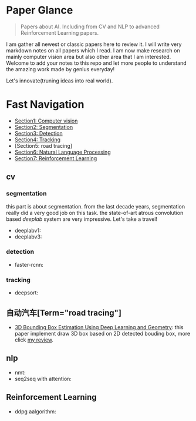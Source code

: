 # Paper Glance

> Papers about AI. Including from CV and NLP to advanced Reinforcement Learning papers.

I am gather all newest or classic papers here to review it. I will write very markdown notes on all papers which I read. I am now make research on mainly computer vision area but also other area that I am interested. Welcome to add your notes to this repo and let more people to understand the amazing work made by genius everyday!

Let's innovate(truning ideas into real world).

# Fast Navigation
* [Section1: Computer vision]()
* [Section2: Segmentation]()
* [Section3: Detection]()
* [Section4: Tracking]()
* [Section5: road tracing]
* [Section6: Natural Language Processing]()
* [Section7: Reinforcement Learning]()

## cv

### segmentation

this part is about segmentation. from the last decade years, segmentation really did a very good job on this task. the state-of-art atrous convolution based *deeplab* system are very impressive. Let's take a travel!

- deeplabv1:
- deeplabv3:



### detection

- faster-rcnn:



### tracking

- deepsort:





## 自动汽车[Term="road tracing"]
* [3D Bounding Box Estimation Using Deep Learning and Geometry](https://arxiv.org/pdf/1612.00496.pdf): this paper implement draw 3D box based on 2D detected bouding box, more click [my review](https://github.com/jinfagang/paper-glance/blob/master/src/3D_Bounding_Box_Estimation_Using_Deep_Learning_and_Geometry.md).





## nlp



- nmt:
- seq2seq with attention:



## Reinforcement Learning

- ddpg aalgorithm:

  ​
